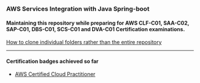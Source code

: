 ### AWS Services Integration with Java Spring-boot
#### Maintaining this repository while preparing for AWS CLF-C01, SAA-C02, SAP-C01, DBS-C01, SCS-C01 and DVA-C01 Certification examinations.
[How to clone individual folders rather than the entire repository](https://github.com/hardikSinghBehl/aws-java-reference-pocs/blob/main/INDIVIDUAL_FOLDER_CLONE.md)

---
#### Certification badges achieved so far
* [AWS Certified Cloud Practitioner](https://www.credly.com/badges/96747580-eb49-4faf-a841-c8f14b5f2a0b/public_url)
